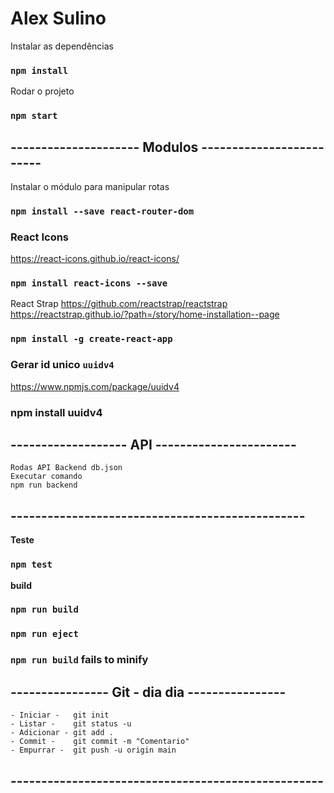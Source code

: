 
# Alex Sulino

Instalar as dependências
### `npm install`

Rodar o projeto
### `npm start`

## --------------------- Modulos ------------------------- 

Instalar o módulo para manipular rotas
### `npm install --save react-router-dom`

### React Icons
https://react-icons.github.io/react-icons/
### `npm install react-icons --save`

React Strap
https://github.com/reactstrap/reactstrap
https://reactstrap.github.io/?path=/story/home-installation--page
### `npm install -g create-react-app`

###  Gerar id unico `uuidv4`
https://www.npmjs.com/package/uuidv4
### npm install uuidv4


## ------------------- API  -----------------------
```
Rodas API Backend db.json
Executar comando
npm run backend

```

## ------------------------------------------------

**Teste**
### `npm test`


**build**
### `npm run build`

### `npm run eject`
### `npm run build` fails to minify

##  ---------------- Git - dia dia ----------------
```
- Iniciar -   git init
- Listar -    git status -u
- Adicionar - git add .
- Commit -    git commit -m "Comentario"
- Empurrar -  git push -u origin main

```
## ---------------------------------------------------
